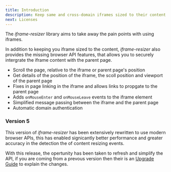 ```yaml
---
title: Introduction
description: Keep same and cross-domain iframes sized to their content
next: Licenses
---
```


The _iframe-resizer_ library aims to take away the pain points with using iframes.

In addition to keeping you iframe sized to the content, _iframe-resizer_ also provides the missing browser API features, that allows you to securely intergrate the iframe content with the parent page.

- Scroll the page, relative to the iframe or parent page's position
- Get details of the position of the iframe, the scoll position and viewport of the parent page
- Fixes in page linking in the iframe and allows links to propgate to the parent page
- Adds `onMouseEnter` and `onMouseLeave` events to the iframe element
- Simplified message passing between the iframe and the parent page
- Automatic domain authentication

### Version 5

This version of _iframe-resizer_ has been extensively rewritten to use modern browser APIs, this has enabled signicantly better performance and greater accuracy in the detection the of content resizing events.

With this release, the opertunity has been taken to refresh and simplify the API, if you are coming from a prevous version then their is an [Upgrade Guide](../upgrade) to explain the changes.
